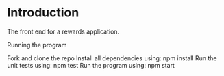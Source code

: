 # Introduction 
The front end for a rewards application.

Running the program

Fork and clone the repo
Install all dependencies using: npm install
Run the unit tests using: npm test
Run the program using: npm start
